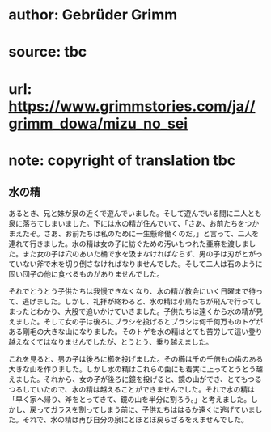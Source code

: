 # author: Gebrüder Grimm
# source: tbc
# url: https://www.grimmstories.com/ja//grimm_dowa/mizu_no_sei
# note: copyright of translation tbc

## 水の精 

あるとき、兄と妹が泉の近くで遊んでいました。そして遊んでいる間に二人とも泉に落ちてしまいました。下には水の精が住んでいて、「さあ、お前たちをつかまえたぞ。さあ、お前たちは私のために一生懸命働くのだ。」と言って、二人を連れて行きました。水の精は女の子に紡ぐための汚いもつれた亜麻を渡しました。また女の子は穴のあいた桶で水を汲まなければならず、男の子は刃がとがっていない斧で木を切り倒さなければなりませんでした。そして二人は石のように固い団子の他に食べるものがありませんでした。

それでとうとう子供たちは我慢できなくなり、水の精が教会にいく日曜まで待って、逃げました。しかし、礼拝が終わると、水の精は小鳥たちが飛んで行ってしまったとわかり、大股で追いかけていきました。子供たちは遠くから水の精が見えました。そして女の子は後ろにブラシを投げるとブラシは何千何万ものトゲがある剛毛の大きな山になりました。そのトゲを水の精はとても苦労して這い登り越えなくてはなりませんでしたが、とうとう、乗り越えました。

これを見ると、男の子は後ろに櫛を投げました。その櫛は千の千倍もの歯のある大きな山を作りました。しかし水の精はこれらの歯にも着実に上ってとうとう越えました。それから、女の子が後ろに鏡を投げると、鏡の山ができ、とてもつるつるしていたので、水の精は越えることができませんでした。それで水の精は「早く家へ帰り、斧をとってきて、鏡の山を半分に割ろう。」と考えました。しかし、戻ってガラスを割ってしまう前に、子供たちははるか遠くに逃げていました。それで、水の精は再び自分の泉にとぼとぼ戻らざるをえませんでした。
